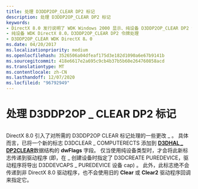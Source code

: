 ```yaml
---
title: 处理 D3DDP2OP_CLEAR DP2 标记
description: 处理 D3DDP2OP_CLEAR DP2 标记
keywords:
- DirectX 8.0 发行说明了 WDK Windows 2000 显示、纯设备 D3DDP2OP_CLEAR DP2 令牌处理
- 纯设备 WDK DirectX 8.0，D3DDP2OP_CLEAR DP2 令牌处理
- D3DDP2OP_CLEAR WDK DirectX 8。0
ms.date: 04/20/2017
ms.localizationpriority: medium
ms.openlocfilehash: 3526506a04dfeaf175d3e182d1090a6e67b9141b
ms.sourcegitcommit: 418e6617e2a695c9cb4b37b5b60e264760858acd
ms.translationtype: MT
ms.contentlocale: zh-CN
ms.lasthandoff: 12/07/2020
ms.locfileid: "96792949"
---
```

# <a name="processing-the-d3ddp2op_clear-dp2-token"></a>处理 D3DDP2OP \_ CLEAR DP2 标记


## <span id="ddk_processing_the_d3ddp2op_clear_dp2_token_gg"></span><span id="DDK_PROCESSING_THE_D3DDP2OP_CLEAR_DP2_TOKEN_GG"></span>


DirectX 8.0 引入了对所需的 D3DDP2OP CLEAR 标记处理的一些更改 \_ 。 具体而言，已将一个新的标志 D3DCLEAR \_ COMPUTERECTS 添加到 [**D3DHAL \_ DP2CLEAR**](/windows-hardware/drivers/ddi/d3dhal/ns-d3dhal-_d3dhal_dp2clear)数据结构的 **dwFlags** 字段。 仅当使用纯设备类型时，才会将此新标志传递到驱动程序 (即，在 \_ 创建设备时指定了 D3DCREATE PUREDEVICE，驱动程序将导出 D3DDEVCAPS \_ PUREDEVICE 设备 cap) 。 此外，此标志绝不会传递到非 DirectX 8.0 驱动程序，也不会使用旧的 **Clear** 或 **Clear2** 驱动程序回调来指定它。

 

